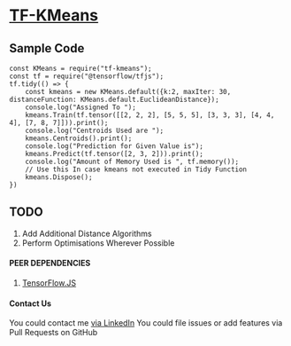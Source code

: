# [TF-KMeans](https://github.com/pratikpc/TF-KMeans)

## Sample Code

~~~
const KMeans = require("tf-kmeans");
const tf = require("@tensorflow/tfjs");
tf.tidy(() => {
	const kmeans = new KMeans.default({k:2, maxIter: 30, distanceFunction: KMeans.default.EuclideanDistance});
	console.log("Assigned To ");
	kmeans.Train(tf.tensor([[2, 2, 2], [5, 5, 5], [3, 3, 3], [4, 4, 4], [7, 8, 7]])).print();
	console.log("Centroids Used are ");
	kmeans.Centroids().print();
	console.log("Prediction for Given Value is");
    kmeans.Predict(tf.tensor([2, 3, 2])).print();
    console.log("Amount of Memory Used is ", tf.memory());
	// Use this In case kmeans not executed in Tidy Function
	kmeans.Dispose();
})
~~~

## TODO
1. Add Additional Distance Algorithms
2. Perform Optimisations Wherever Possible

#### PEER DEPENDENCIES
1. [TensorFlow.JS](https://www.tensorflow.org/js "tfjs")


#### Contact Us
You could contact me [via LinkedIn](https://www.linkedin.com/in/pratik-chowdhury-889bb2183/ "via LinkedIn")
You could file issues or add features via Pull Requests on GitHub